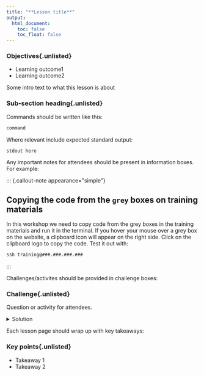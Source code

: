 ```yaml
---
title: "**Lesson title**"
output:
  html_document:
    toc: false
    toc_float: false
---
```



<div class="objectives">
  
### Objectives{.unlisted}

- Learning outcome1
- Learning outcome2

</div>


Some intro text to what this lesson is about

### **Sub-section heading**{.unlisted}

Commands should be written like this: 
```default
command 
```
Where relevant include expected standard output:
```default
stdout here
```

Any important notes for attendees should be present in information boxes. For example: 


::: {.callout-note appearance="simple"}
## Copying the code from the `grey` boxes on training materials
In this workshop we need to copy code from the grey boxes in the training materials and run it in the terminal. If you hover your mouse over a grey box on the website, a clipboard icon will appear on the right side. Click on the clipboard logo to copy the code. Test it out with: 

```default
ssh training@###.###.###.###
```
:::

Challenges/activites should be provided in challenge boxes:

<div class="challenge">

### **Challenge**{.unlisted}

Question or activity for attendees.

<details>
<summary>Solution</summary>

Provide solution, including code where relevant
```default
# comment
command to run  
```
</details>
</div>  

Each lesson page should wrap up with key takeaways: 

<div class="keypoints">

### **Key points**{.unlisted}

* Takeaway 1
* Takeaway 2

</div>  

